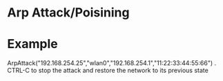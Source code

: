 # Arp Attack/Poisining

# Example 
ArpAttack("192.168.254.25","wlan0","192.168.254.1","11:22:33:44:55:66") .
CTRL-C to stop the attack and restore the network to its previous state

